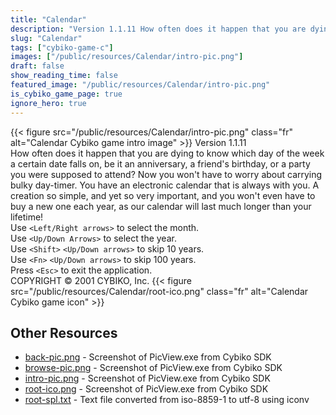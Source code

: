 ```yaml
---
title: "Calendar"
description: "Version 1.1.11 How often does it happen that you are dying to know which day of the week a certain date falls on, be it an anniversary, a friend's birthday, or a party you were supposed to attend?  Now you won't have to worry about carrying bulky day-timer.  You have an electron..."
slug: "Calendar"
tags: ["cybiko-game-c"]
images: ["/public/resources/Calendar/intro-pic.png"]
draft: false
show_reading_time: false
featured_image: "/public/resources/Calendar/intro-pic.png"
is_cybiko_game_page: true
ignore_hero: true
---
```

{{< figure src="/public/resources/Calendar/intro-pic.png" class="fr" alt="Calendar Cybiko game intro image" >}}
Version 1.1.11 \
How often does it happen that you are dying to know which day of the week a certain date falls on, be it an anniversary, a friend's birthday, or a party you were supposed to attend?  Now you won't have to worry about carrying bulky day-timer.  You have an electronic calendar that is always with you. A creation so simple, and yet so very important, and you won't even have to buy a new one each year, as our calendar will last much longer than your lifetime! \
Use `<Left/Right arrows>`  to select the month. \
Use `<Up/Down Arrows>`  to select the year. \
Use `<Shift>` `<Up/Down arrows>`  to skip 10 years. \
Use `<Fn>` `<Up/Down arrows>`  to skip 100 years. \
Press `<Esc>` to exit the application. \
COPYRIGHT © 2001 CYBIKO, Inc. {{< figure src="/public/resources/Calendar/root-ico.png" class="fr" alt="Calendar Cybiko game icon" >}}

## Other Resources
* [back-pic.png](/public/resources/Calendar/back-pic.png) - Screenshot of PicView.exe from Cybiko SDK
* [browse-pic.png](/public/resources/Calendar/browse-pic.png) - Screenshot of PicView.exe from Cybiko SDK
* [intro-pic.png](/public/resources/Calendar/intro-pic.png) - Screenshot of PicView.exe from Cybiko SDK
* [root-ico.png](/public/resources/Calendar/root-ico.png) - Screenshot of PicView.exe from Cybiko SDK
* [root-spl.txt](/public/resources/Calendar/root-spl.txt) - Text file converted from iso-8859-1 to utf-8 using iconv
